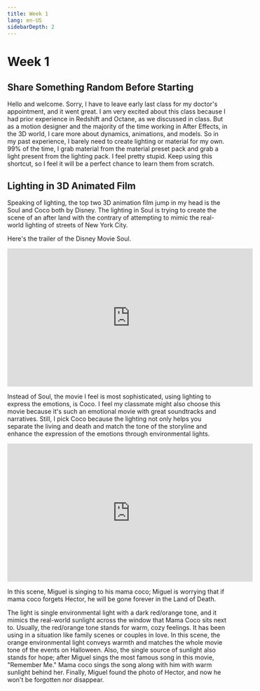 ```yaml
---
title: Week 1
lang: en-US
sidebarDepth: 2
---
```


# Week 1

## Share Something Random Before Starting 

Hello and welcome. Sorry, I have to leave early last class for my doctor's appointment, and it went great. I am very excited about this class because I had prior experience in Redshift and Octane, as we discussed in class. But as a motion designer and the majority of the time working in After Effects, in the 3D world, I care more about dynamics, animations, and models. So in my past experience, I barely need to create lighting or material for my own. 99% of the time, I grab material from the material preset pack and grab a light present from the lighting pack. I feel pretty stupid. Keep using this shortcut, so I feel it will be a perfect chance to learn them from scratch. 



## Lighting in 3D Animated Film 

Speaking of lighting, the top two 3D animation film jump in my head is the Soul and Coco both by Disney. The lighting in Soul is trying to create the scene of an after land with the contrary of attempting to mimic the real-world lighting of streets of New York City. 

Here's the trailer of the Disney Movie Soul. 

<iframe width="560" height="315" src="https://www.youtube.com/embed/xOsLIiBStEs" title="YouTube video player" frameborder="0" allow="accelerometer; autoplay; clipboard-write; encrypted-media; gyroscope; picture-in-picture" allowfullscreen></iframe>

Instead of Soul, the movie I feel is most sophisticated, using lighting to express the emotions, is Coco. I feel my classmate might also choose this movie because it's such an emotional movie with great soundtracks and narratives. Still, I pick Coco because the lighting not only helps you separate the living and death and match the tone of the storyline and enhance the expression of the emotions through environmental lights.  

<iframe width="560" height="315" src="https://www.youtube.com/embed/vgpBt5STusE" title="YouTube video player" frameborder="0" allow="accelerometer; autoplay; clipboard-write; encrypted-media; gyroscope; picture-in-picture" allowfullscreen></iframe>

In this scene, Miguel is singing to his mama coco; Miguel is worrying that if mama coco forgets Hector, he will be gone forever in the Land of Death. 

The light is single environmental light with a dark red/orange tone, and it mimics the real-world sunlight across the window that Mama Coco sits next to. Usually, the red/orange tone stands for warm, cozy feelings. It has been using in a situation like family scenes or couples in love. In this scene, the orange environmental light conveys warmth and matches the whole movie tone of the events on Halloween. Also, the single source of sunlight also stands for hope; after Miguel sings the most famous song in this movie, "Remember Me." Mama coco sings the song along with him with warm sunlight behind her. Finally, Miguel found the photo of Hector, and now he won't be forgotten nor disappear. 